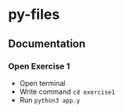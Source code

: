 # py-files

## Documentation
### Open Exercise 1
- Open terminal
- Write command `cd exercise1`
- Run `python3 app.y`